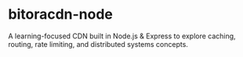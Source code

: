 # bitoracdn-node
A learning-focused CDN built in Node.js &amp; Express to explore caching, routing, rate limiting, and distributed systems concepts.
